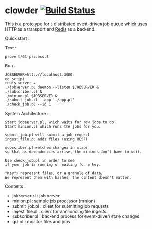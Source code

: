 # clowder [![Build Status](https://secure.travis-ci.org/bduggan/clowder.png)](http://travis-ci.org/bduggan/clowder)

This is a prototype for a distributed event-driven job queue 
which uses HTTP as a transport and [Redis](http://redis.io) as a backend.

Quick start :

Test :

    prove t/01-process.t

Run :

    JOBSERVER=http://localhost:3000
    cd script
    redis-server &
    ./jobserver.pl daemon --listen $JOBSERVER &
    ./subscriber.pl &
    ./minion.pl $JOBSERVER &
    ./submit_job.pl --app './app.pl'
    ./check_job.pl --id 1

System Architecture :

    Start jobserver.pl, which waits for new jobs to do.
    Start minion.pl which runs the jobs for you.

    submit_job.pl will submit a job request
    ingest_file.pl adds files (using REST)

    subscriber.pl watches changes in state
    so that as dependencies arrive, the minions don't have to wait.

    Use check_job.pl in order to see
    if your job is running or waiting for a key.

    "Key"s represent files, or a granule of data.
    We represent them with hashes; the content doesn't matter.

Contents :

* jobserver.pl   : job server
* minion.pl      : sample job processor (minion)
* submit_job.pl  : client for submitting job requests
* ingest_file.pl : client for announcing file ingests
* subscriber.pl  : backend process for event-driven state changes
* gui.pl         : monitor files and jobs

